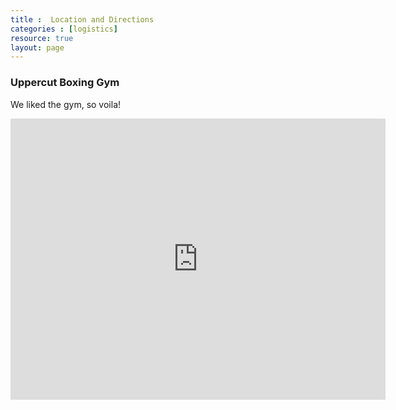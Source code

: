 ```yaml
---
title :  Location and Directions
categories : [logistics]
resource: true
layout: page
---
```


### Uppercut Boxing Gym

We liked the gym, so voila!

<iframe src="https://www.google.com/maps/embed?pb=!1m14!1m8!1m3!1d11284.658446897825!2d-93.251583!3d45.001279!3m2!1i1024!2i768!4f13.1!3m3!1m2!1s0x0%3A0xea593592fc9b00c1!2sUppercut+Boxing+Gym!5e0!3m2!1sen!2sus!4v1416090813075" width="600" height="450" frameborder="0" style="border:0"></iframe>

